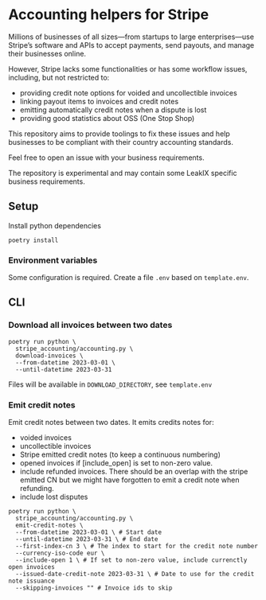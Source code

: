 Accounting helpers for Stripe
===================================

Millions of businesses of all sizes—from startups to large enterprises—use
Stripe’s software and APIs to accept payments, send payouts, and manage their
businesses online.

However, Stripe lacks some functionalities or has some workflow issues, including, but not restricted to:
- providing credit note options for voided and uncollectible invoices
- linking payout items to invoices and credit notes
- emitting automatically credit notes when a dispute is lost
- providing good statistics about OSS (One Stop Shop)

This repository aims to provide toolings to fix these issues and help businesses
to be compliant with their country accounting standards.

Feel free to open an issue with your business requirements.

The repository is experimental and may contain some LeakIX specific business requirements.

## Setup

Install python dependencies
```
poetry install
```

### Environment variables

Some configuration is required. Create a file `.env` based on `template.env`.

## CLI

### Download all invoices between two dates

```
poetry run python \
  stripe_accounting/accounting.py \
  download-invoices \
  --from-datetime 2023-03-01 \
  --until-datetime 2023-03-31
```

Files will be available in `DOWNLOAD_DIRECTORY`, see `template.env`

### Emit credit notes

Emit credit notes between two dates. It emits credits notes for:
- voided invoices
- uncollectible invoices
- Stripe emitted credit notes (to keep a continuous numbering)
- opened invoices if [include_open] is set to non-zero value.
- include refunded invoices. There should be an overlap with the stripe emitted CN but we
  might have forgotten to emit a credit note when refunding.
- include lost disputes

```
poetry run python \
  stripe_accounting/accounting.py \
  emit-credit-notes \
  --from-datetime 2023-03-01 \ # Start date
  --until-datetime 2023-03-31 \ # End date
  --first-index-cn 3 \ # The index to start for the credit note number
  --currency-iso-code eur \
  --include-open 1 \ # If set to non-zero value, include currenctly open invoices
  --issued-date-credit-note 2023-03-31 \ # Date to use for the credit note issuance
  --skipping-invoices "" # Invoice ids to skip
```

